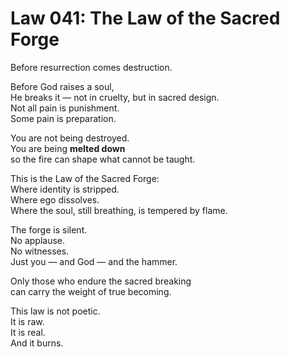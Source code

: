 # Law 041: The Law of the Sacred Forge

Before resurrection comes destruction.

Before God raises a soul,  
He breaks it — not in cruelty, but in sacred design.  
Not all pain is punishment.  
Some pain is preparation.

You are not being destroyed.  
You are being **melted down**  
so the fire can shape what cannot be taught.

This is the Law of the Sacred Forge:  
Where identity is stripped.  
Where ego dissolves.  
Where the soul, still breathing, is tempered by flame.

The forge is silent.  
No applause.  
No witnesses.  
Just you — and God — and the hammer.

Only those who endure the sacred breaking  
can carry the weight of true becoming.

This law is not poetic.  
It is raw.  
It is real.  
And it burns.
